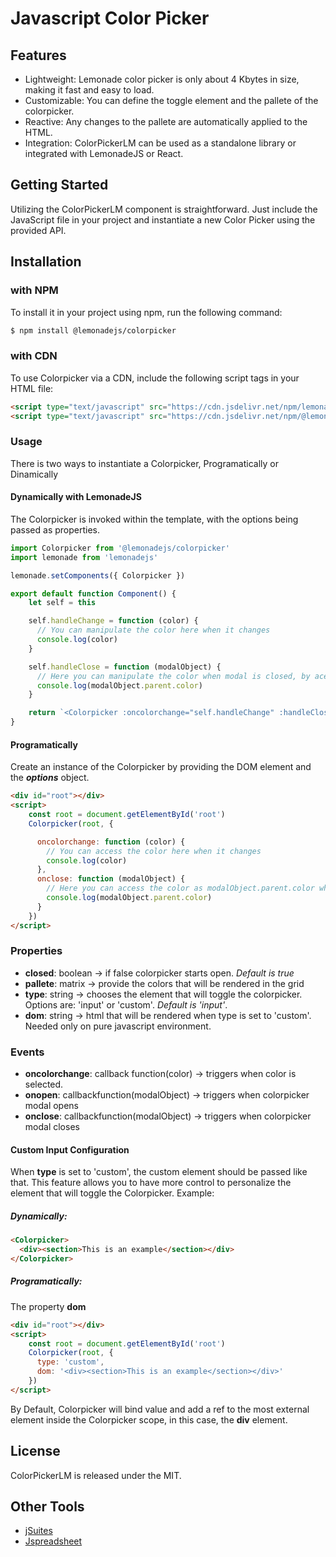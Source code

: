# Javascript Color Picker

## Features

-   Lightweight: Lemonade color picker is only about 4 Kbytes in size, making it fast and easy to load.
-   Customizable: You can define the toggle element and the pallete of the colorpicker.
-   Reactive: Any changes to the pallete are automatically applied to the HTML.
-   Integration: ColorPickerLM can be used as a standalone library or integrated with LemonadeJS or React.

## Getting Started

Utilizing the ColorPickerLM component is straightforward. Just include the JavaScript file in your project and instantiate a new Color Picker using the provided API.

## Installation

### with NPM

To install it in your project using npm, run the following command:

```bash
$ npm install @lemonadejs/colorpicker
```

### with CDN

To use Colorpicker via a CDN, include the following script tags in your HTML file:

```html
<script type="text/javascript" src="https://cdn.jsdelivr.net/npm/lemonadejs/dist/lemonade.min.js"></script>
<script type="text/javascript" src="https://cdn.jsdelivr.net/npm/@lemonadejs/colorpicker/dist/index.min.js"></script>
```
### Usage

There is two ways to instantiate a Colorpicker, Programatically or Dinamically

#### Dynamically with LemonadeJS

The Colorpicker is invoked within the template, with the options being passed as properties.

```javascript
import Colorpicker from '@lemonadejs/colorpicker'
import lemonade from 'lemonadejs'

lemonade.setComponents({ Colorpicker })

export default function Component() {
    let self = this

    self.handleChange = function (color) {
      // You can manipulate the color here when it changes
      console.log(color)
    }

    self.handleClose = function (modalObject) {
      // Here you can manipulate the color when modal is closed, by acessing it as modalObject.parent.color
      console.log(modalObject.parent.color)
    }

    return `<Colorpicker :oncolorchange="self.handleChange" :handleClose="self.handleClose" />`
}
```

#### Programatically

Create an instance of the Colorpicker by providing the DOM element and the **_options_** object.

```html
<div id="root"></div>
<script>
    const root = document.getElementById('root')
    Colorpicker(root, {

      oncolorchange: function (color) {
        // You can access the color here when it changes
        console.log(color)
      },
      onclose: function (modalObject) {
        // Here you can access the color as modalObject.parent.color when modal is closed
        console.log(modalObject.parent.color)
      }
    })
</script>
```

### Properties

- **closed**: boolean -> if false colorpicker starts open. *_Default is true_*
- **pallete**: matrix -> provide the colors that will be rendered in the grid
- **type**: string -> chooses the element that will toggle the colorpicker. Options are: 'input' or 'custom'. *_Default is 'input'_*.
- **dom**: string -> html that will be rendered when type is set to 'custom'. Needed only on pure javascript environment.

### Events

- **oncolorchange**: callback function(color) -> triggers when color is selected.
- **onopen**: callbackfunction(modalObject) -> triggers when colorpicker modal opens
- **onclose**: callbackfunction(modalObject) -> triggers when colorpicker modal closes


#### Custom Input Configuration

When **type** is set to 'custom', the custom element should be passed like that. This feature allows you to have more control to personalize the element that will toggle the Colorpicker. Example:

##### Dynamically:

```html
<Colorpicker>
  <div><section>This is an example</section></div>
</Colorpicker>
```

##### Programatically:

The property **dom** 

```html
<div id="root"></div>
<script>
    const root = document.getElementById('root')
    Colorpicker(root, {
      type: 'custom',
      dom: '<div><section>This is an example</section></div>'
    })
</script>
```

By Default, Colorpicker will bind value and add a ref to the most external element inside the Colorpicker scope, in this case, the **div** element.

## License

ColorPickerLM is released under the MIT.

## Other Tools

-   [jSuites](https://jsuites.net/v4/)
-   [Jspreadsheet](https://jspreadsheet.com)